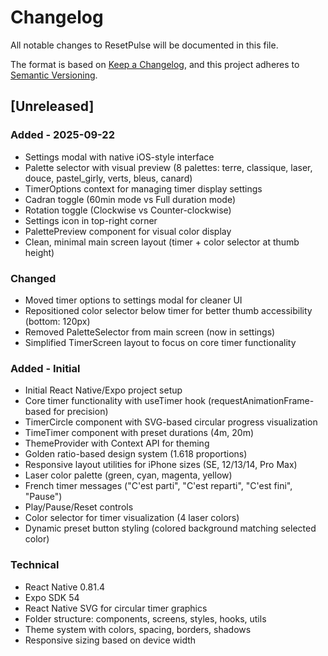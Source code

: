 # Changelog

All notable changes to ResetPulse will be documented in this file.

The format is based on [Keep a Changelog](https://keepachangelog.com/en/1.0.0/),
and this project adheres to [Semantic Versioning](https://semver.org/spec/v2.0.0.html).

## [Unreleased]

### Added - 2025-09-22
- Settings modal with native iOS-style interface
- Palette selector with visual preview (8 palettes: terre, classique, laser, douce, pastel_girly, verts, bleus, canard)
- TimerOptions context for managing timer display settings
- Cadran toggle (60min mode vs Full duration mode)
- Rotation toggle (Clockwise vs Counter-clockwise)
- Settings icon in top-right corner
- PalettePreview component for visual color display
- Clean, minimal main screen layout (timer + color selector at thumb height)

### Changed
- Moved timer options to settings modal for cleaner UI
- Repositioned color selector below timer for better thumb accessibility (bottom: 120px)
- Removed PaletteSelector from main screen (now in settings)
- Simplified TimerScreen layout to focus on core timer functionality

### Added - Initial
- Initial React Native/Expo project setup
- Core timer functionality with useTimer hook (requestAnimationFrame-based for precision)
- TimerCircle component with SVG-based circular progress visualization
- TimeTimer component with preset durations (4m, 20m)
- ThemeProvider with Context API for theming
- Golden ratio-based design system (1.618 proportions)
- Responsive layout utilities for iPhone sizes (SE, 12/13/14, Pro Max)
- Laser color palette (green, cyan, magenta, yellow)
- French timer messages ("C'est parti", "C'est reparti", "C'est fini", "Pause")
- Play/Pause/Reset controls
- Color selector for timer visualization (4 laser colors)
- Dynamic preset button styling (colored background matching selected color)

### Technical
- React Native 0.81.4
- Expo SDK 54
- React Native SVG for circular timer graphics
- Folder structure: components, screens, styles, hooks, utils
- Theme system with colors, spacing, borders, shadows
- Responsive sizing based on device width